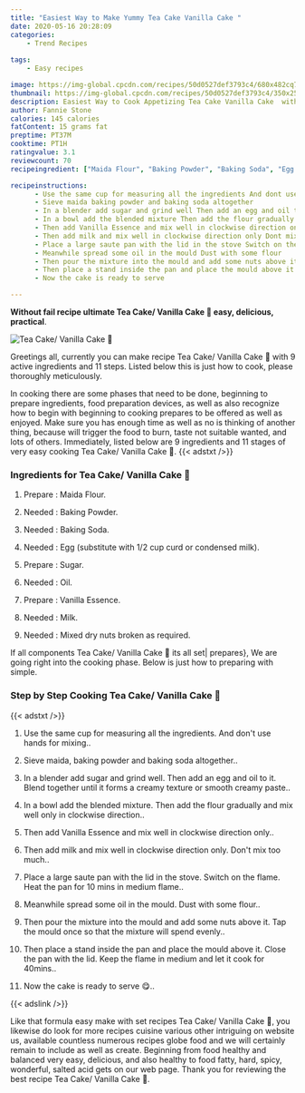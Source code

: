 ```yaml
---
title: "Easiest Way to Make Yummy Tea Cake Vanilla Cake "
date: 2020-05-16 20:28:09
categories:
    - Trend Recipes
    
tags:
    - Easy recipes

image: https://img-global.cpcdn.com/recipes/50d0527def3793c4/680x482cq70/tea-cake-vanilla-cake-🍰-recipe-main-photo.jpg
thumbnail: https://img-global.cpcdn.com/recipes/50d0527def3793c4/350x250cq70/tea-cake-vanilla-cake-🍰-recipe-main-photo.jpg
description: Easiest Way to Cook Appetizing Tea Cake Vanilla Cake  with 9 ingredients and 11 stages of easy cooking.
author: Fannie Stone
calories: 145 calories
fatContent: 15 grams fat
preptime: PT37M
cooktime: PT1H
ratingvalue: 3.1
reviewcount: 70
recipeingredient: ["Maida Flour", "Baking Powder", "Baking Soda", "Egg substitute with 12 cup curd or condensed milk", "Sugar", "Oil", "Vanilla Essence", "Milk", "Mixed dry nuts broken as required"]

recipeinstructions: 
      - Use the same cup for measuring all the ingredients And dont use hands for mixing 
      - Sieve maida baking powder and baking soda altogether 
      - In a blender add sugar and grind well Then add an egg and oil to it Blend together until it forms a creamy texture or smooth creamy paste 
      - In a bowl add the blended mixture Then add the flour gradually and mix well only in clockwise direction 
      - Then add Vanilla Essence and mix well in clockwise direction only 
      - Then add milk and mix well in clockwise direction only Dont mix too much 
      - Place a large saute pan with the lid in the stove Switch on the flame Heat the pan for 10 mins in medium flame 
      - Meanwhile spread some oil in the mould Dust with some flour 
      - Then pour the mixture into the mould and add some nuts above it Tap the mould once so that the mixture will spend evenly 
      - Then place a stand inside the pan and place the mould above it Close the pan with the lid Keep the flame in medium and let it cook for 40mins 
      - Now the cake is ready to serve 

---
```




**Without fail recipe ultimate Tea Cake/ Vanilla Cake 🍰 easy, delicious, practical**. 


![Tea Cake/ Vanilla Cake 🍰](https://img-global.cpcdn.com/recipes/50d0527def3793c4/680x482cq70/tea-cake-vanilla-cake-🍰-recipe-main-photo.jpg "Tea Cake/ Vanilla Cake 🍰")




Greetings all, currently you can make recipe Tea Cake/ Vanilla Cake 🍰 with 9 active ingredients and 11 steps. Listed below this is just how to cook, please thoroughly meticulously.

In cooking there are some phases that need to be done, beginning to prepare ingredients, food preparation devices, as well as also recognize how to begin with beginning to cooking prepares to be offered as well as enjoyed. Make sure you has enough time as well as no is thinking of another thing, because will trigger the food to burn, taste not suitable wanted, and lots of others. Immediately, listed below are 9 ingredients and 11 stages of very easy cooking Tea Cake/ Vanilla Cake 🍰.
{{< adstxt />}}

### Ingredients for Tea Cake/ Vanilla Cake 🍰


1. Prepare  : Maida Flour.

1. Needed  : Baking Powder.

1. Needed  : Baking Soda.

1. Needed  : Egg (substitute with 1/2 cup curd or condensed milk).

1. Prepare  : Sugar.

1. Needed  : Oil.

1. Prepare  : Vanilla Essence.

1. Needed  : Milk.

1. Needed  : Mixed dry nuts broken as required.



If all components Tea Cake/ Vanilla Cake 🍰 its all set| prepares}, We are going right into the cooking phase. Below is just how to preparing with simple.

### Step by Step Cooking Tea Cake/ Vanilla Cake 🍰

{{< adstxt />}}


1. Use the same cup for measuring all the ingredients. And don&#39;t use hands for mixing..



1. Sieve maida, baking powder and baking soda altogether..



1. In a blender add sugar and grind well. Then add an egg and oil to it. Blend together until it forms a creamy texture or smooth creamy paste..



1. In a bowl add the blended mixture. Then add the flour gradually and mix well only in clockwise direction..



1. Then add Vanilla Essence and mix well in clockwise direction only..



1. Then add milk and mix well in clockwise direction only. Don&#39;t mix too much..



1. Place a large saute pan with the lid in the stove. Switch on the flame. Heat the pan for 10 mins in medium flame..



1. Meanwhile spread some oil in the mould. Dust with some flour..



1. Then pour the mixture into the mould and add some nuts above it. Tap the mould once so that the mixture will spend evenly..



1. Then place a stand inside the pan and place the mould above it. Close the pan with the lid. Keep the flame in medium and let it cook for 40mins..



1. Now the cake is ready to serve 😋..





{{< adslink />}}

Like that formula easy make with set recipes Tea Cake/ Vanilla Cake 🍰, you likewise do look for more recipes cuisine various other intriguing on website us, available countless numerous recipes globe food and we will certainly remain to include as well as create. Beginning from food healthy and balanced very easy, delicious, and also healthy to food fatty, hard, spicy, wonderful, salted acid gets on our web page. Thank you for reviewing the best recipe Tea Cake/ Vanilla Cake 🍰.
